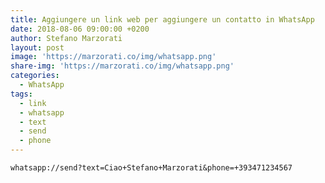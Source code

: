```yaml
---
title: Aggiungere un link web per aggiungere un contatto in WhatsApp
date: 2018-08-06 09:00:00 +0200
author: Stefano Marzorati
layout: post
image: 'https://marzorati.co/img/whatsapp.png'
share-img: 'https://marzorati.co/img/whatsapp.png'
categories:
  - WhatsApp
tags:
  - link
  - whatsapp
  - text
  - send
  - phone
---
```

	whatsapp://send?text=Ciao+Stefano+Marzorati&phone=+393471234567
